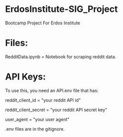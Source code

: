 # ErdosInstitute-SIG_Project
Bootcamp Project For Erdos Institute


# Files:

RedditData.ipynb = Notebook for scraping reddit data.





# API Keys:

To use this, you need an  API.env file that has:

reddit_client_id = "your reddit API id"
  
reddit_client_secret = "your reddit API secret key"
  
user_agent = "your user agent"
  
.env files are in the gitignore.

